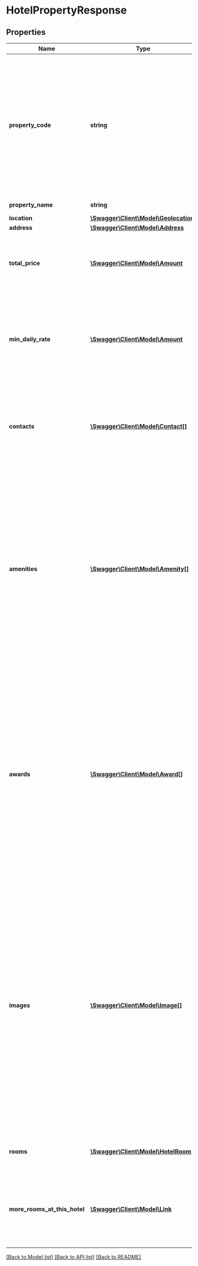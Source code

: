 # HotelPropertyResponse

## Properties
Name | Type | Description | Notes
------------ | ------------- | ------------- | -------------
**property_code** | **string** | The 8 character property code of this given hotel. The first 2 characters of this code are the chain code that can be specified in the input. The remaining elements are proprietary to each hotel chain. | 
**property_name** | **string** | The name of this hotel. | 
**location** | [**\Swagger\Client\Model\Geolocation**](Geolocation.md) |  | 
**address** | [**\Swagger\Client\Model\Address**](Address.md) |  | [optional] 
**total_price** | [**\Swagger\Client\Model\Amount**](Amount.md) | The lowest price of a stay, from the given check in date to the given check out date. | 
**min_daily_rate** | [**\Swagger\Client\Model\Amount**](Amount.md) | The lowest price per day that the hotel offers between the given check-in and check-out dates. Extra taxes may apply to this rate. | 
**contacts** | [**\Swagger\Client\Model\Contact[]**](Contact.md) | An array of contact objects to tell the user how to contact the hotel. Typically includes a phone and fax number | [optional] 
**amenities** | [**\Swagger\Client\Model\Amenity[]**](Amenity.md) | An array of amenity objects to the user what facilities this hotel might provide, such as a pool or parking.  If this array is empty, it does not necessarily mean that there are no amenities available at this hotel, it could also mean that the hotel does not list their amenities in our search! | [optional] 
**awards** | [**\Swagger\Client\Model\Award[]**](Award.md) | An array of hotel award objects to give the user an expectation of the service quality at this hotel. This can be used to indicate, for example, the star rating of a hotel. If this array is empty, it does not necessarily mean that the hotel has no awards, it could simply mean that they didn&#39;t tell us about them! | [optional] 
**images** | [**\Swagger\Client\Model\Image[]**](Image.md) | A selection of image objects, showing pictures of the hotel building, the entrance or some rooms, to give an indication of what to expect at this hotel. Note that redistribution of images outside Amadeus products requires licensing from our image providers: Leonardo and Ice Portal. Thus image links are returned for whitelisted Amadeus users only. | [optional] 
**rooms** | [**\Swagger\Client\Model\HotelRoom[]**](HotelRoom.md) | Information on currently available rooms at this hotel. | [optional] 
**more_rooms_at_this_hotel** | [**\Swagger\Client\Model\Link**](Link.md) | Provides a ready-to-use link to make a follow up request to find more available rooms at this hotel | [optional] 

[[Back to Model list]](../README.md#documentation-for-models) [[Back to API list]](../README.md#documentation-for-api-endpoints) [[Back to README]](../README.md)


